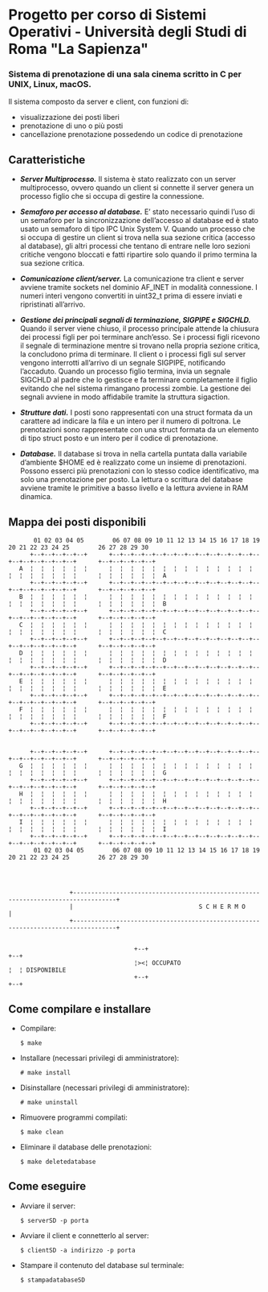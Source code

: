 # Progetto per corso di Sistemi Operativi - Università degli Studi di Roma "La Sapienza"
### Sistema di prenotazione di una sala cinema scritto in C per UNIX, Linux, macOS.

Il sistema composto da server e client, con funzioni di:
* visualizzazione dei posti liberi
* prenotazione di uno o più posti
* cancellazione prenotazione possedendo un codice di prenotazione

## Caratteristiche

* ***Server Multiprocesso.***
Il sistema è stato realizzato con un server multiprocesso, ovvero quando un client si connette
il server genera un processo figlio che si occupa di gestire la connessione.

* ***Semaforo per accesso al database.***
E’ stato necessario quindi l’uso di un semaforo per la sincronizzazione dell’accesso al
database ed è stato usato un semaforo di tipo IPC Unix System V. Quando un processo che si
occupa di gestire un client si trova nella sua sezione critica (accesso al database), gli altri
processi che tentano di entrare nelle loro sezioni critiche vengono bloccati e fatti ripartire
solo quando il primo termina la sua sezione critica.

* ***Comunicazione client/server.***
La comunicazione tra client e server avviene tramite sockets nel dominio AF_INET in
modalità connessione. I numeri interi vengono convertiti in uint32_t prima di essere inviati e
ripristinati all’arrivo.

* ***Gestione dei principali segnali di terminazione, SIGPIPE e SIGCHLD.***
Quando il server viene chiuso, il processo principale attende la chiusura dei processi figli per
poi terminare anch’esso. Se i processi figli ricevono il segnale di terminazione mentre si
trovano nella propria sezione critica, la concludono prima di terminare. Il client o i processi
figli sul server vengono interrotti all’arrivo di un segnale SIGPIPE, notificando l’accaduto.
Quando un processo figlio termina, invia un segnale SIGCHLD al padre che lo gestisce e fa
terminare completamente il figlio evitando che nel sistema rimangano processi zombie. La
gestione dei segnali avviene in modo affidabile tramite la struttura sigaction.

* ***Strutture dati.*** I posti sono rappresentati con una struct formata da un carattere ad indicare
la fila e un intero per il numero di poltrona. Le prenotazioni sono rappresentate con una struct formata
da un elemento di tipo struct posto e un intero per il codice di prenotazione.

* ***Database.***
Il database si trova in nella cartella puntata dalla variabile d’ambiente $HOME ed è
realizzato come un insieme di prenotazioni. Possono esserci più prenotazioni con lo stesso
codice identificativo, ma solo una prenotazione per posto. La lettura o scrittura del database
avviene tramite le primitive a basso livello e la lettura avviene in RAM dinamica.

## Mappa dei posti disponibili

```
       01 02 03 04 05        06 07 08 09 10 11 12 13 14 15 16 17 18 19 20 21 22 23 24 25        26 27 28 29 30
      +--+--+--+--+--+      +--+--+--+--+--+--+--+--+--+--+--+--+--+--+--+--+--+--+--+--+      +--+--+--+--+--+
   A  ¦  ¦  ¦  ¦  ¦  ¦      ¦  ¦  ¦  ¦  ¦  ¦  ¦  ¦  ¦  ¦  ¦  ¦  ¦  ¦  ¦  ¦  ¦  ¦  ¦  ¦  ¦      ¦  ¦  ¦  ¦  ¦  ¦  A
      +--+--+--+--+--+      +--+--+--+--+--+--+--+--+--+--+--+--+--+--+--+--+--+--+--+--+      +--+--+--+--+--+
   B  ¦  ¦  ¦  ¦  ¦  ¦      ¦  ¦  ¦  ¦  ¦  ¦  ¦  ¦  ¦  ¦  ¦  ¦  ¦  ¦  ¦  ¦  ¦  ¦  ¦  ¦  ¦      ¦  ¦  ¦  ¦  ¦  ¦  B
      +--+--+--+--+--+      +--+--+--+--+--+--+--+--+--+--+--+--+--+--+--+--+--+--+--+--+      +--+--+--+--+--+
   C  ¦  ¦  ¦  ¦  ¦  ¦      ¦  ¦  ¦  ¦  ¦  ¦  ¦  ¦  ¦  ¦  ¦  ¦  ¦  ¦  ¦  ¦  ¦  ¦  ¦  ¦  ¦      ¦  ¦  ¦  ¦  ¦  ¦  C
      +--+--+--+--+--+      +--+--+--+--+--+--+--+--+--+--+--+--+--+--+--+--+--+--+--+--+      +--+--+--+--+--+
   D  ¦  ¦  ¦  ¦  ¦  ¦      ¦  ¦  ¦  ¦  ¦  ¦  ¦  ¦  ¦  ¦  ¦  ¦  ¦  ¦  ¦  ¦  ¦  ¦  ¦  ¦  ¦      ¦  ¦  ¦  ¦  ¦  ¦  D
      +--+--+--+--+--+      +--+--+--+--+--+--+--+--+--+--+--+--+--+--+--+--+--+--+--+--+      +--+--+--+--+--+
   E  ¦  ¦  ¦  ¦  ¦  ¦      ¦  ¦  ¦  ¦  ¦  ¦  ¦  ¦  ¦  ¦  ¦  ¦  ¦  ¦  ¦  ¦  ¦  ¦  ¦  ¦  ¦      ¦  ¦  ¦  ¦  ¦  ¦  E
      +--+--+--+--+--+      +--+--+--+--+--+--+--+--+--+--+--+--+--+--+--+--+--+--+--+--+      +--+--+--+--+--+
   F  ¦  ¦  ¦  ¦  ¦  ¦      ¦  ¦  ¦  ¦  ¦  ¦  ¦  ¦  ¦  ¦  ¦  ¦  ¦  ¦  ¦  ¦  ¦  ¦  ¦  ¦  ¦      ¦  ¦  ¦  ¦  ¦  ¦  F
      +--+--+--+--+--+      +--+--+--+--+--+--+--+--+--+--+--+--+--+--+--+--+--+--+--+--+      +--+--+--+--+--+


      +--+--+--+--+--+      +--+--+--+--+--+--+--+--+--+--+--+--+--+--+--+--+--+--+--+--+      +--+--+--+--+--+
   G  ¦  ¦  ¦  ¦  ¦  ¦      ¦  ¦  ¦  ¦  ¦  ¦  ¦  ¦  ¦  ¦  ¦  ¦  ¦  ¦  ¦  ¦  ¦  ¦  ¦  ¦  ¦      ¦  ¦  ¦  ¦  ¦  ¦  G
      +--+--+--+--+--+      +--+--+--+--+--+--+--+--+--+--+--+--+--+--+--+--+--+--+--+--+      +--+--+--+--+--+
   H  ¦  ¦  ¦  ¦  ¦  ¦      ¦  ¦  ¦  ¦  ¦  ¦  ¦  ¦  ¦  ¦  ¦  ¦  ¦  ¦  ¦  ¦  ¦  ¦  ¦  ¦  ¦      ¦  ¦  ¦  ¦  ¦  ¦  H
      +--+--+--+--+--+      +--+--+--+--+--+--+--+--+--+--+--+--+--+--+--+--+--+--+--+--+      +--+--+--+--+--+
   I  ¦  ¦  ¦  ¦  ¦  ¦      ¦  ¦  ¦  ¦  ¦  ¦  ¦  ¦  ¦  ¦  ¦  ¦  ¦  ¦  ¦  ¦  ¦  ¦  ¦  ¦  ¦      ¦  ¦  ¦  ¦  ¦  ¦  I
      +--+--+--+--+--+      +--+--+--+--+--+--+--+--+--+--+--+--+--+--+--+--+--+--+--+--+      +--+--+--+--+--+
       01 02 03 04 05        06 07 08 09 10 11 12 13 14 15 16 17 18 19 20 21 22 23 24 25        26 27 28 29 30




                 +----------------------------------------------------------------------------------+
                 |                                   S C H E R M O                                  |
                 +----------------------------------------------------------------------------------+


                                   +--+                                 +--+
                                   ¦><¦ OCCUPATO                        ¦  ¦ DISPONIBILE
                                   +--+                                 +--+
```


## Come compilare e installare

* Compilare:

  `$ make`

* Installare (necessari privilegi di amministratore):

  `# make install`

* Disinstallare (necessari privilegi di amministratore):

  `# make uninstall`

* Rimuovere programmi compilati:

  `$ make clean`

* Eliminare il database delle prenotazioni:

  `$ make deletedatabase`


## Come eseguire

* Avviare il server:

  `$ serverSD -p porta`

* Avviare il client e connetterlo al server:

  `$ clientSD -a indirizzo -p porta`

* Stampare il contenuto del database sul terminale:

  `$ stampadatabaseSD`
